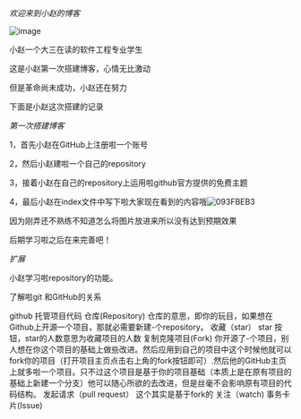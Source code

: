 *欢迎来到小赵的博客*

![image](https://github.com/zhaozirui1/zhaozirui20192123048.github.io/blob/gh-pages/images/photo.png)


小赵一个大三在读的软件工程专业学生

这是小赵第一次搭建博客，心情无比激动

但是革命尚未成功，小赵还在努力

下面是小赵这次搭建的记录

*第一次搭建博客*

1，首先小赵在GitHub上注册啦一个账号

2，然后小赵建啦一个自己的repository

3，接着小赵在自己的repository上运用啦github官方提供的免费主题

4，最后小赵在index文件中写下啦大家现在看到的内容哦![093FBEB3](https://user-images.githubusercontent.com/94788683/142989080-3d3c245d-6a97-41c6-b807-3ea297c7acd0.png)

因为刚弄还不熟练不知道怎么将图片放进来所以没有达到预期效果

后期学习啦之后在来完善吧！

*扩展*

小赵学习啦repository的功能。

了解啦git 和GitHub的关系




github 托管项目代码
仓库(Repository)
仓库的意思，即你的玩目，如果想在Github上开源一个项目，那就必需要新建-个repository。
收藏（star）
star 按钮，star的人数意思为收藏项目的人数
复制克隆项目(Fork)
你开源了-个项目，别人想在你这个项目的基础上做些改进。然后应用到自己的项目中这个时候他就可以 fork你的项目（打开项目主页点击右上角的fork按钮即可）.然后他的GitHub主页上就多啦一个项目。只不过这个项目是基于你的项目基础（本质上是在原有项目的基础上新建一个分支）他可以随心所欲的去改进，但是丝毫不会影响原有项目的代码结构。
发起请求（pull request）
这个其实是基于fork的
关注（watch)
事务卡片(Issue)

